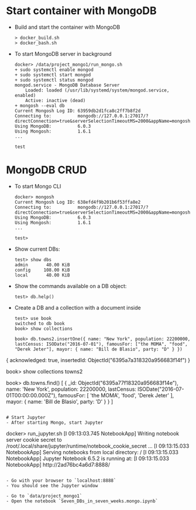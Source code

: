 # Start container with MongoDB

- Build and start the container with MongoDB
  ```
  > docker_build.sh
  > docker_bash.sh
  ```

- To start MongoDB server in background
  ```
  docker> /data/project_mongo1/run_mongo.sh
  + sudo systemctl enable mongod
  + sudo systemctl start mongod
  + sudo systemctl status mongod
  mongod.service - MongoDB Database Server
      Loaded: loaded (/usr/lib/systemd/system/mongod.service, enabled)
      Active: inactive (dead)
  + mongosh --eval db
  Current Mongosh Log ID: 63959db2d1fca8c2ff7b8f2d
  Connecting to:          mongodb://127.0.0.1:27017/?directConnection=true&serverSelectionTimeoutMS=2000&appName=mongosh+1.6.1
  Using MongoDB:          6.0.3
  Using Mongosh:          1.6.1
  ...

  test
  ```

# MongoDB CRUD
- To start Mongo CLI
  ```
  docker> mongosh
  Current Mongosh Log ID: 638efd4f9b201b6f53ffa8e2
  Connecting to:          mongodb://127.0.0.1:27017/?directConnection=true&serverSelectionTimeoutMS=2000&appName=mongosh+1.6.1
  Using MongoDB:          6.0.3
  Using Mongosh:          1.6.1
  ...

  test>
  ```

- Show current DBs:
  ```
  test> show dbs
  admin       40.00 KiB
  config     108.00 KiB
  local       40.00 KiB

  ```

- Show the commands available on a DB object:
  ```
  test> db.help()
  ```

- Create a DB and a collection with a document inside
  ```
  test> use book
  switched to db book
  book> show collections

  book> db.towns2.insertOne({ name: "New York", population: 22200000, lastCensus: ISODate("2016-07-01"), famousFor: ["the MOMA", "food", "Derek Jeter"], mayor: { name: "Bill de Blasio", party: "D" } })
{
  acknowledged: true,
  insertedId: ObjectId("6395a7a318320a956683f14f")
}

  book> show collections
  towns2


  book> db.towns.find()
  [
  {
    _id: ObjectId("6395a77f18320a956683f14e"),
    name: 'New York',
    population: 22200000,
    lastCensus: ISODate("2016-07-01T00:00:00.000Z"),
    famousFor: [ 'the MOMA', 'food', 'Derek Jeter' ],
    mayor: { name: 'Bill de Blasio', party: 'D' }
  }
  ]

  ```

# Start Jupyter
- After starting Mongo, start Jupyter
  ```
  docker> run_jupyter.sh
  [I 09:13:03.745 NotebookApp] Writing notebook server cookie secret to /root/.local/share/jupyter/runtime/notebook_cookie_secret
  ...
  [I 09:13:15.033 NotebookApp] Serving notebooks from local directory: /
  [I 09:13:15.033 NotebookApp] Jupyter Notebook 6.5.2 is running at:
  [I 09:13:15.033 NotebookApp] http://2ad76bc4a6d7:8888/
  ```

- Go with your browser to `localhost:8888`
- You should see the Jupyter window

- Go to `data/project_mongo1`
- Open the notebook `Seven_DBs_in_seven_weeks.mongo.ipynb`
